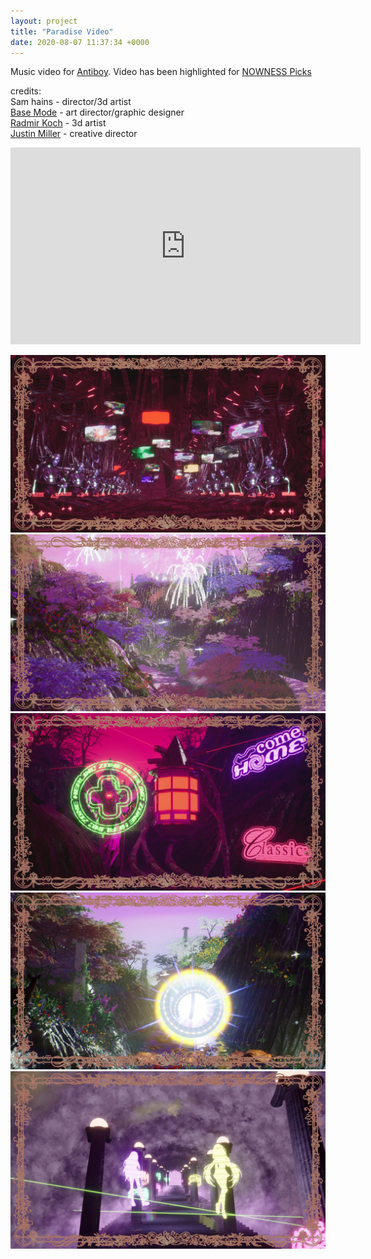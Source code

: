 ```yaml
---
layout: project
title: "Paradise Video"
date: 2020-08-07 11:37:34 +0000
---
```



Music video for [Antiboy](https://www.instagram.com/theantiboy/). Video has been highlighted for [NOWNESS Picks](https://www.nowness.com/picks/antiboy-paradise)

credits:<br>
Sam hains - director/3d artist<br>
[Base Mode](https://www.instagram.com/base__mode/) - art director/graphic designer<br>
[Radmir Koch](https://www.instagram.com/rvdimir/) - 3d artist<br>
[Justin Miller](https://www.instagram.com/justinmillercreative/) - creative director<br>

<iframe width="560" height="315" src="https://www.youtube.com/embed/Jq8PbnaF6kU" frameborder="0" allow="accelerometer; autoplay; clipboard-write; encrypted-media; gyroscope; picture-in-picture" allowfullscreen></iframe>


![](/assets/paradise/1.jpg)
![](/assets/paradise/2.jpg)
![](/assets/paradise/3.jpg)
![](/assets/paradise/4.jpg)
![](/assets/paradise/5.jpg)
